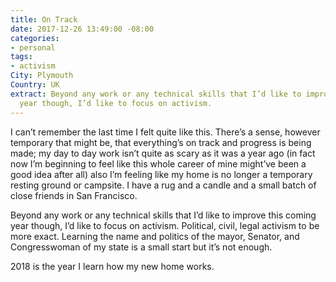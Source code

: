 ```yaml
---
title: On Track
date: 2017-12-26 13:49:00 -08:00
categories:
- personal
tags:
- activism
City: Plymouth
Country: UK
extract: Beyond any work or any technical skills that I’d like to improve this coming
  year though, I’d like to focus on activism.
---
```


I can’t remember the last time I felt quite like this. There’s a sense, however temporary that might be, that everything’s on track and progress is being made; my day to day work isn’t quite as scary as it was a year ago (in fact now I’m beginning to feel like this whole career of mine might’ve been a good idea after all) also I’m feeling like my home is no longer a temporary resting ground or campsite. I have a rug and a candle and a small batch of close friends in San Francisco.

Beyond any work or any technical skills that I’d like to improve this coming year though, I’d like to focus on activism. Political, civil, legal activism to be more exact. Learning the name and politics of the mayor, Senator, and Congresswoman of my state is a small start but it’s not enough. 

2018 is the year I learn how my new home works.